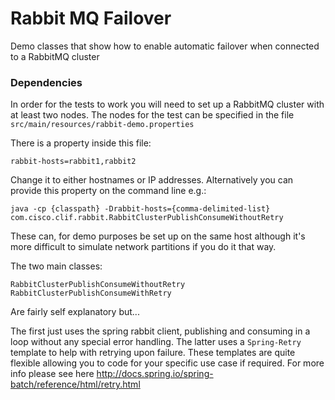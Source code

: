 # Rabbit MQ Failover

Demo classes that show how to enable automatic failover when connected to a RabbitMQ cluster

### Dependencies

In order for the tests to work you will need to set up a RabbitMQ cluster with at least two nodes. The nodes for the test can be specified in the file
`src/main/resources/rabbit-demo.properties`

There is a property inside this file:

    rabbit-hosts=rabbit1,rabbit2

Change it to either hostnames or IP addresses. Alternatively you can provide this property on the command line e.g.:


    java -cp {classpath} -Drabbit-hosts={comma-delimited-list} com.cisco.clif.rabbit.RabbitClusterPublishConsumeWithoutRetry

These can, for demo purposes be set up on the same host although it's more difficult to simulate network partitions if you do it that way.

The two main classes:

    RabbitClusterPublishConsumeWithoutRetry
    RabbitClusterPublishConsumeWithRetry
  
Are fairly self explanatory but...

The first just uses the spring rabbit client, publishing and consuming in a loop without any special error handling. The latter uses a `Spring-Retry` template to help with retrying upon failure. These templates are quite flexible allowing you to code for your specific use case if required. For more info please see here <http://docs.spring.io/spring-batch/reference/html/retry.html>
